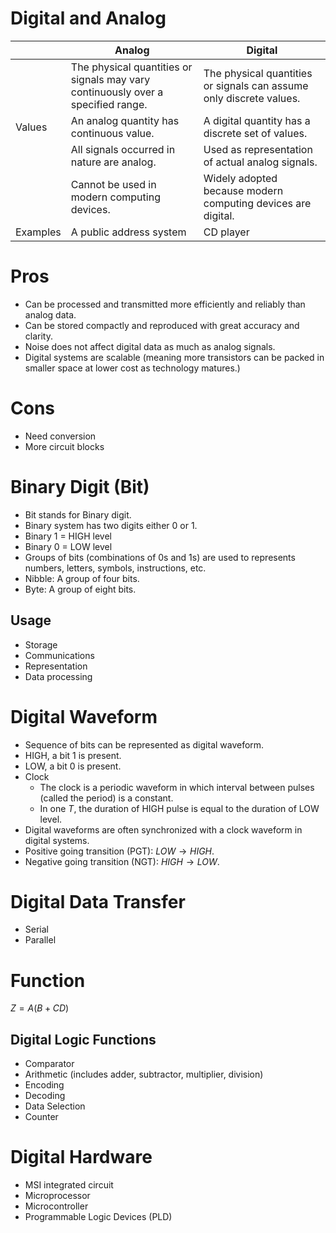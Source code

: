 # Digital and Analog
||Analog|Digital|
|---|---|---|
||The physical quantities or signals may vary continuously over a specified range.|The physical quantities or signals can assume only discrete values.|
|Values|An analog quantity has continuous value.|A digital quantity has a discrete set of values.|
||All signals occurred in nature are analog.|Used as representation of actual analog signals.|
||Cannot be used in modern computing devices.|Widely adopted because modern computing devices are digital.|
|Examples|A public address system|CD player|

# Pros
- Can be processed and transmitted more efficiently and reliably than analog data.
- Can be stored compactly and reproduced with great accuracy and clarity.
- Noise does not affect digital data as much as analog signals.
- Digital systems are scalable (meaning more transistors can be packed in smaller space at lower cost as technology matures.)
# Cons
- Need conversion
- More circuit blocks
# Binary Digit (Bit)
- Bit stands for Binary digit.
- Binary system has two digits either 0 or 1.
- Binary 1 = HIGH level
- Binary 0 = LOW level
- Groups of bits (combinations of 0s and 1s) are used to represents numbers, letters, symbols, instructions, etc.
- Nibble: A group of four bits.
- Byte: A group of eight bits.
## Usage
- Storage
- Communications
- Representation
- Data processing
# Digital Waveform
- Sequence of bits can be represented as digital waveform.
- HIGH, a bit 1 is present.
- LOW, a bit 0 is present.
-  Clock
    - The clock is a periodic waveform in which interval between pulses (called the period) is a constant.
    - In one $T$, the duration of HIGH pulse is equal to the duration of LOW level.
- Digital waveforms are often synchronized with a clock waveform in digital systems.
- Positive going transition (PGT): $LOW \rightarrow HIGH$.
- Negative going transition (NGT): $HIGH \rightarrow LOW$.
# Digital Data Transfer
- Serial
- Parallel
# Function
$Z = A(B + CD)$
## Digital Logic Functions
- Comparator
- Arithmetic (includes adder, subtractor, multiplier, division)
- Encoding
- Decoding
- Data Selection
- Counter
# Digital Hardware
- MSI integrated circuit
- Microprocessor
- Microcontroller
- Programmable Logic Devices (PLD)

